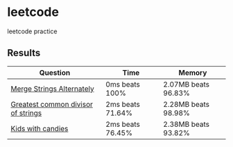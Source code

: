 # leetcode
leetcode practice

## Results

| Question | Time | Memory |
|----------|------|--------|
|[Merge Strings Alternately](https://leetcode.com/problems/merge-strings-alternately/description/)|0ms beats 100%|2.07MB beats 96.83%
|[Greatest common divisor of strings](https://leetcode.com/problems/greatest-common-divisor-of-strings/description/)|2ms beats 71.64%|2.28MB beats 98.98%
|[Kids with candies](https://leetcode.com/problems/kids-with-the-greatest-number-of-candies/description/)|2ms beats 76.45%|2.38MB beats 93.82%